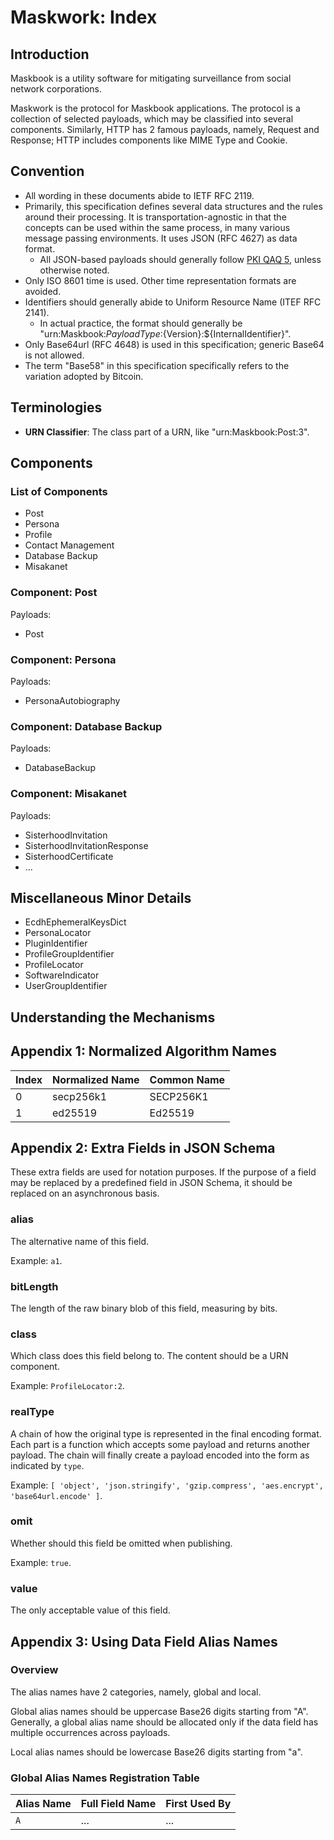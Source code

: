 # Maskwork: Index

## Introduction

Maskbook is a utility software for mitigating surveillance from social network corporations.

Maskwork is the protocol for Maskbook applications. The protocol is a collection of selected payloads, which may be classified into several components. Similarly, HTTP has 2 famous payloads, namely, Request and Response; HTTP includes components like MIME Type and Cookie.

## Convention

- All wording in these documents abide to IETF RFC 2119.
- Primarily, this specification defines several data structures and the rules around their processing. It is transportation-agnostic in that the concepts can be used within the same process, in many various message passing environments. It uses JSON (RFC 4627) as data format.
    - All JSON-based payloads should generally follow [PKI QAQ 5](https://github.com/neruthes/PKI-QAQ/issues/5), unless otherwise noted.
- Only ISO 8601 time is used. Other time representation formats are avoided.
- Identifiers should generally abide to Uniform Resource Name (ITEF RFC 2141).
    - In actual practice, the format should generally be "urn:Maskbook:${PayloadType}:${Version}:${InternalIdentifier}".
- Only Base64url (RFC 4648) is used in this specification; generic Base64 is not allowed.
- The term "Base58" in this specification specifically refers to the variation adopted by Bitcoin.

## Terminologies

- **URN Classifier**: The class part of a URN, like "urn:Maskbook:Post:3".

## Components

### List of Components

- Post
- Persona
- Profile
- Contact Management
- Database Backup
- Misakanet

### Component: Post

Payloads:

- Post

### Component: Persona

Payloads:

- PersonaAutobiography

### Component: Database Backup

Payloads:

- DatabaseBackup

### Component: Misakanet

Payloads:

- SisterhoodInvitation
- SisterhoodInvitationResponse
- SisterhoodCertificate
- ...

## Miscellaneous Minor Details

- EcdhEphemeralKeysDict
- PersonaLocator
- PluginIdentifier
- ProfileGroupIdentifier
- ProfileLocator
- SoftwareIndicator
- UserGroupIdentifier

## Understanding the Mechanisms

## Appendix 1: Normalized Algorithm Names

Index   | Normalized Name | Common Name
------- | --------------- | -----------
0       | secp256k1       | SECP256K1
1       | ed25519         | Ed25519

## Appendix 2: Extra Fields in JSON Schema

These extra fields are used for notation purposes. If the purpose of a field may be replaced by a predefined field in JSON Schema, it should be replaced on an asynchronous basis.

### alias

The alternative name of this field.

Example: `a1`.

### bitLength

The length of the raw binary blob of this field, measuring by bits.

### class

Which class does this field belong to. The content should be a URN component.

Example: `ProfileLocator:2`.

### realType

A chain of how the original type is represented in the final encoding format. Each part is a function which accepts some payload and returns another payload. The chain will finally create a payload encoded into the form as indicated by `type`.

Example: `[ 'object', 'json.stringify', 'gzip.compress', 'aes.encrypt', 'base64url.encode' ]`.

### omit

Whether should this field be omitted when publishing.

Example: `true`.

### value

The only acceptable value of this field.

## Appendix 3: Using Data Field Alias Names

### Overview

The alias names have 2 categories, namely, global and local.

Global alias names should be uppercase Base26 digits starting from "A". Generally, a global alias name should be allocated only if the data field has multiple occurrences across payloads.

Local alias names should be lowercase Base26 digits starting from "a".

### Global Alias Names Registration Table

Alias Name  | Full Field Name       | First Used By
----------- | --------------------- | -------------
`A`         | ...                   | ...
